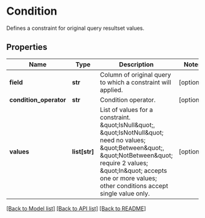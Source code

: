 # Condition

Defines a constraint for original query resultset values.

## Properties
Name | Type | Description | Notes
------------ | ------------- | ------------- | -------------
**field** | **str** | Column of original query to which a constraint will applied. | [optional] 
**condition_operator** | **str** | Condition operator. | [optional] 
**values** | **list[str]** | List of values for a constraint. \&quot;IsNull\&quot;, \&quot;IsNotNull\&quot; need no values; \&quot;Between\&quot;, \&quot;NotBetween\&quot; require 2 values; \&quot;In\&quot; accepts one or more values; other conditions accept single value only. | [optional] 

[[Back to Model list]](../README.md#documentation-for-models) [[Back to API list]](../README.md#documentation-for-api-endpoints) [[Back to README]](../README.md)


